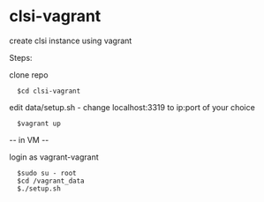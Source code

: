 clsi-vagrant
============

create clsi instance using vagrant

Steps:

clone repo
```
  $cd clsi-vagrant
```
edit data/setup.sh - change localhost:3319 to ip:port of your choice
```
  $vagrant up
```

-- in VM --

login as vagrant-vagrant
```
  $sudo su - root
  $cd /vagrant_data
  $./setup.sh
```
